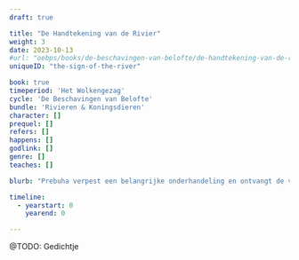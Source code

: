 ```yaml
---
draft: true

title: "De Handtekening van de Rivier"
weight: 3
date: 2023-10-13
#url: "oebps/books/de-beschavingen-van-belofte/de-handtekening-van-de-rivier"
uniqueID: "the-sign-of-the-river"

book: true
timeperiod: 'Het Wolkengezag'
cycle: 'De Beschavingen van Belofte'
bundle: 'Rivieren & Koningsdieren'
character: []
prequel: []
refers: []
happens: []
godlink: []
genre: []
teaches: []

blurb: "Prebuha verpest een belangrijke onderhandeling en ontvangt de voorspelling dat haar beschaving ten onder zal gaan. Het enige probleem is dat het bericht is getekend door iemand die niet bestaat."

timeline:
  - yearstart: 0
    yearend: 0

---
```


@TODO: Gedichtje